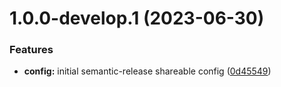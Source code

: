 # 1.0.0-develop.1 (2023-06-30)


### Features

* **config:** initial semantic-release shareable config ([0d45549](https://github.com/kuzzleio/semantic-release-config-kuzzle/commit/0d455497dbed49c8ab6a5d2045082bebe33a0065))
